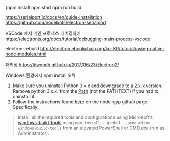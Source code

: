 {npm install
npm start
npm run build

https://serialport.io/docs/en/guide-installation
https://github.com/nodebots/electron-serialport

VSCode 에서 메인 프로세스 디버깅하기
https://electronjs.org/docs/tutorial/debugging-main-process-vscode

electron-rebuild
http://electron.ebookchain.org/ko-KR/tutorial/using-native-node-modules.html

패키징
https://jiwondh.github.io/2017/06/23/Electron2/

Windows 환경에서 npm install 오류

1. Make sure you uninstall Python 3.x.x and downgrade to a 2.x.x version. Remove python 3.x.x. from the [Path](https://www.digitalcitizen.life/how-edit-or-delete-environment-variables-windows-7-windows-8) (not the PATHTEXT) if you had to uninstall it.
2. Follow the instructions found [here](https://github.com/nodejs/node-gyp) on the node-gyp github page. Specifically:
> Install all the required tools and configurations using Microsoft's [windows-build-tools](https://github.com/felixrieseberg/windows-build-tools) using `npm install --global --production windows-build-tools` from an elevated PowerShell or CMD.exe (run as Administrator).
